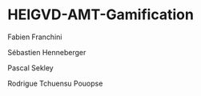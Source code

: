 # HEIGVD-AMT-Gamification

Fabien Franchini

Sébastien Henneberger

Pascal Sekley

Rodrigue Tchuensu Pouopse

